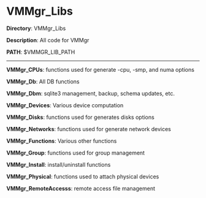 # VMMgr_Libs

**Directory**: VMMgr_Libs

**Description**: All code for VMMgr

**PATH**: $VMMGR_LIB_PATH

***

**VMMgr_CPUs**: functions used for generate -cpu, -smp, and numa options

**VMMgr_Db**: All DB functions

**VMMgr_Dbm**: sqlite3 management, backup, schema updates, etc.

**VMMgr_Devices**: Various device computation

**VMMgr_Disks**: functions used for generates disks options

**VMMgr_Networks**: functions used for generate network devices

**VMMgr_Functions**: Various other functions

**VMMgr_Group**: functions used for group management

**VMMgr_Install**: install/uninstall functions

**VMMgr_Physical**: functions used to attach physical devices

**VMMgr_RemoteAccesss**: remote access file management
